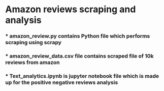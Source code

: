 # Amazon reviews scraping and analysis

### * amazon_review.py contains Python file which performs scraping using scrapy

### * amazon_review_data.csv file contains scraped file of 10k reviews from amazon

### * Text_analytics.ipynb is jupyter notebook file which is made up for the positive negative reviews analysis

